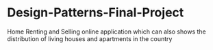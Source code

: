 # Design-Patterns-Final-Project
Home Renting and Selling online application which can also shows the distribution of living houses and apartments in the country
